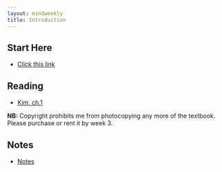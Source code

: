```yaml
---
layout: mindweekly
title: Introduction
---
```


## Start Here
+ [Click this link](start)

## Reading
+ [Kim, ch.1](kim1and2.pdf)

**NB:** Copyright prohibits me from photocopying any more of the textbook. Please purchase or rent it by week 3. 

## Notes
+ [Notes](notes)

